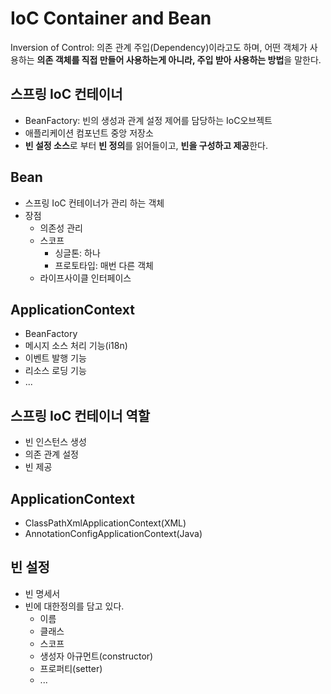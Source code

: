 # IoC Container and Bean

Inversion of Control: 의존 관계 주입(Dependency)이라고도 하며, 어떤 객체가 사용하는 **의존 객체를 직접 만들어 사용하는게 아니라, 주입 받아 사용하는 방법**을 말한다.

## 스프링 IoC 컨테이너

+ BeanFactory: 빈의 생성과 관계 설정 제어를 담당하는 IoC오브젝트 
+ 애플리케이션 컴포넌트 중앙 저장소
+ **빈 설정 소스**로 부터 **빈 정의**를 읽어들이고, **빈을 구성하고 제공**한다.

## Bean
+ 스프링 IoC 컨테이너가 관리 하는 객체
+ 장점
    + 의존성 관리
    + 스코프
        + 싱글톤: 하나
        + 프로토타입: 매번 다른 객체
    + 라이프사이클 인터페이스

## ApplicationContext
+ BeanFactory
+ 메시지 소스 처리 기능(i18n)
+ 이벤트 발행 기능
+ 리소스 로딩 기능
+ ...

## 스프링 IoC 컨테이너 역할
+ 빈 인스턴스 생성
+ 의존 관계 설정
+ 빈 제공

## ApplicationContext
+ ClassPathXmlApplicationContext(XML)
+ AnnotationConfigApplicationContext(Java)

## 빈 설정
+ 빈 명세서
+ 빈에 대한정의를 담고 있다.
    + 이름
    + 클래스
    + 스코프
    + 생성자 아규먼트(constructor)
    + 프로퍼티(setter)
    + ...